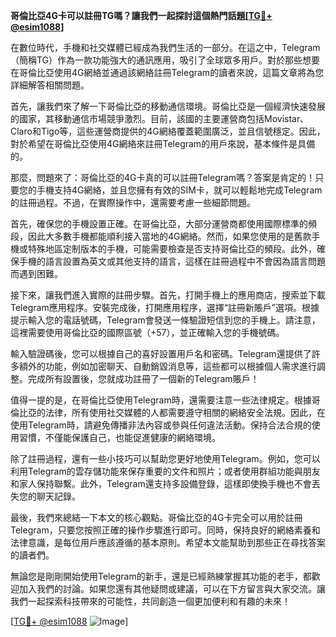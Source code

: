 **哥倫比亞4G卡可以註冊TG嗎？讓我們一起探討這個熱門話題[[TG💪+ @esim1088](https://t.me/s/esim1088)]**

在數位時代，手機和社交媒體已經成為我們生活的一部分。在這之中，Telegram（簡稱TG）作為一款功能強大的通訊應用，吸引了全球眾多用戶。對於那些想要在哥倫比亞使用4G網絡並通過該網絡註冊Telegram的讀者來說，這篇文章將為您詳細解答相關問題。

首先，讓我們來了解一下哥倫比亞的移動通信環境。哥倫比亞是一個經濟快速發展的國家，其移動通信市場競爭激烈。目前，該國的主要運營商包括Movistar、Claro和Tigo等，這些運營商提供的4G網絡覆蓋範圍廣泛，並且信號穩定。因此，對於希望在哥倫比亞使用4G網絡來註冊Telegram的用戶來說，基本條件是具備的。

那麼，問題來了：哥倫比亞的4G卡真的可以註冊Telegram嗎？答案是肯定的！只要您的手機支持4G網絡，並且您擁有有效的SIM卡，就可以輕鬆地完成Telegram的註冊過程。不過，在實際操作中，還需要考慮一些細節問題。

首先，確保您的手機設置正確。在哥倫比亞，大部分運營商都使用國際標準的頻段，因此大多數手機都能順利接入當地的4G網絡。然而，如果您使用的是舊款手機或特殊地區定制版本的手機，可能需要檢查是否支持哥倫比亞的頻段。此外，確保手機的語言設置為英文或其他支持的語言，這樣在註冊過程中不會因為語言問題而遇到困難。

接下來，讓我們進入實際的註冊步驟。首先，打開手機上的應用商店，搜索並下載Telegram應用程序。安裝完成後，打開應用程序，選擇“註冊新賬戶”選項。根據提示輸入您的電話號碼，Telegram會發送一條驗證短信到您的手機上。請注意，這裡需要使用哥倫比亞的國際區號（+57），並正確輸入您的手機號碼。

輸入驗證碼後，您可以根據自己的喜好設置用戶名和密碼。Telegram還提供了許多額外的功能，例如加密聊天、自動銷毀消息等，這些都可以根據個人需求進行調整。完成所有設置後，您就成功註冊了一個新的Telegram賬戶！

值得一提的是，在哥倫比亞使用Telegram時，還需要注意一些法律規定。根據哥倫比亞的法律，所有使用社交媒體的人都需要遵守相關的網絡安全法規。因此，在使用Telegram時，請避免傳播非法內容或參與任何違法活動。保持合法合規的使用習慣，不僅能保護自己，也能促進健康的網絡環境。

除了註冊過程，還有一些小技巧可以幫助您更好地使用Telegram。例如，您可以利用Telegram的雲存儲功能來保存重要的文件和照片；或者使用群組功能與朋友和家人保持聯繫。此外，Telegram還支持多設備登錄，這樣即使換手機也不會丟失您的聊天記錄。

最後，我們來總結一下本文的核心觀點。哥倫比亞的4G卡完全可以用於註冊Telegram，只要您按照正確的操作步驟進行即可。同時，保持良好的網絡素養和法律意識，是每位用戶應該遵循的基本原則。希望本文能幫助到那些正在尋找答案的讀者們。

無論您是剛剛開始使用Telegram的新手，還是已經熟練掌握其功能的老手，都歡迎加入我們的討論。如果您還有其他疑問或建議，可以在下方留言與大家交流。讓我們一起探索科技帶來的可能性，共同創造一個更加便利和有趣的未來！

[[TG💪+ @esim1088](https://t.me/s/esim1088) ![Image](https://i.postimg.cc/4NQfJmqS/Snipaste-2025-05-13-00-14-12.png)]